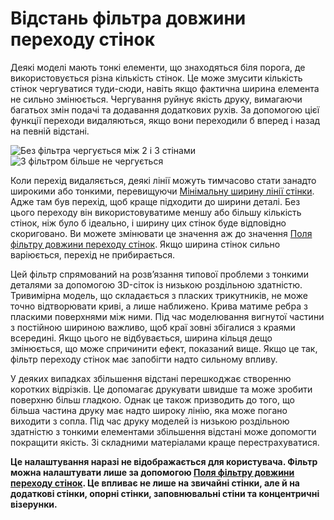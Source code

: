 Відстань фільтра довжини переходу стінок
====

Деякі моделі мають тонкі елементи, що знаходяться біля порога, де використовується різна кількість стінок. Це може змусити кількість стінок чергуватися туди-сюди, навіть якщо фактична ширина елемента не сильно змінюється. Чергування руйнує якість друку, вимагаючи багатьох змін подачі та додавання додаткових рухів. За допомогою цієї функції переходи видаляються, якщо вони переходили б вперед і назад на певній відстані.

![Без фільтра чергується між 2 і 3 стінами](../images/wall_transition_filter_off.png)
![З фільтром більше не чергується](../images/wall_transition_filter_on.png)

Коли перехід видаляється, деякі лінії можуть тимчасово стати занадто широкими або тонкими, перевищуючи [Мінімальну ширину лінії стінки](min_wall_line_width.md). Адже там був перехід, щоб краще підходити до ширини деталі. Без цього переходу він використовуватиме меншу або більшу кількість стінок, ніж було б ідеально, і ширину цих стінок буде відповідно скориговано. Ви можете змінювати це значення аж до значення [Поля фільтру довжини переходу стінок](wall_transition_filter_deviation.md). Якщо ширина стінок сильно варіюється, перехід не прибирається.

Цей фільтр спрямований на розвʼязання типової проблеми з тонкими деталями за допомогою 3D-сіток із низькою роздільною здатністю. Тривимірна модель, що складається з пласких трикутників, не може точно відтворювати криві, а лише наближено. Крива матиме ребра з пласкими поверхнями між ними. Під час моделювання вигнутої частини з постійною шириною важливо, щоб краї зовні збігалися з краями всередині. Якщо цього не відбувається, ширина кільця дещо змінюється, що може спричинити ефект, показаний вище. Якщо це так, фільтр переходу стінок має запобігти надто сильному впливу.

У деяких випадках збільшення відстані перешкоджає створенню коротких відрізків. Це допомагає друкувати швидше та може зробити поверхню більш гладкою. Однак це також призводить до того, що більша частина друку має надто широку лінію, яка може погано виходити з сопла. Під час друку моделей із низькою роздільною здатністю з тонкими елементами збільшення відстані може допомогти покращити якість. Зі складними матеріалами краще перестрахуватися.

**Це налаштування наразі не відображається для користувача. Фільтр можна налаштувати лише за допомогою [Поля фільтру довжини переходу стінок](wall_transition_filter_deviation.md). Це впливає не лише на звичайні стінки, але й на додаткові стінки, опорні стінки, заповнювальні стіни та концентричні візерунки.**
